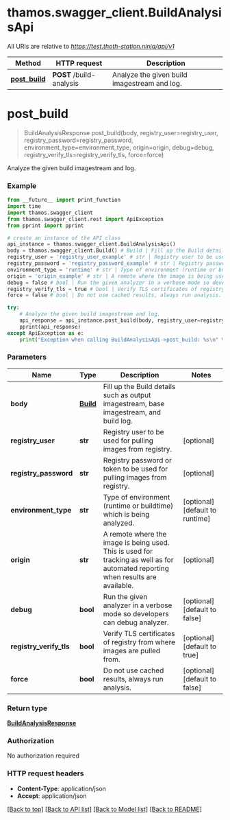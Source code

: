 # thamos.swagger_client.BuildAnalysisApi

All URIs are relative to *https://test.thoth-station.ninja/api/v1*

Method | HTTP request | Description
------------- | ------------- | -------------
[**post_build**](BuildAnalysisApi.md#post_build) | **POST** /build-analysis | Analyze the given build imagestream and log.

# **post_build**
> BuildAnalysisResponse post_build(body, registry_user=registry_user, registry_password=registry_password, environment_type=environment_type, origin=origin, debug=debug, registry_verify_tls=registry_verify_tls, force=force)

Analyze the given build imagestream and log.

### Example
```python
from __future__ import print_function
import time
import thamos.swagger_client
from thamos.swagger_client.rest import ApiException
from pprint import pprint

# create an instance of the API class
api_instance = thamos.swagger_client.BuildAnalysisApi()
body = thamos.swagger_client.Build() # Build | Fill up the Build details such as output imagestream, base imagestream, and build log.
registry_user = 'registry_user_example' # str | Registry user to be used for pulling images from registry.  (optional)
registry_password = 'registry_password_example' # str | Registry password or token to be used for pulling images from registry.  (optional)
environment_type = 'runtime' # str | Type of environment (runtime or buildtime) which is being analyzed.  (optional) (default to runtime)
origin = 'origin_example' # str | A remote where the image is being used. This is used for tracking as well as for automated reporting when results are available.  (optional)
debug = false # bool | Run the given analyzer in a verbose mode so developers can debug analyzer.  (optional) (default to false)
registry_verify_tls = true # bool | Verify TLS certificates of registry from where images are pulled from.  (optional) (default to true)
force = false # bool | Do not use cached results, always run analysis.  (optional) (default to false)

try:
    # Analyze the given build imagestream and log.
    api_response = api_instance.post_build(body, registry_user=registry_user, registry_password=registry_password, environment_type=environment_type, origin=origin, debug=debug, registry_verify_tls=registry_verify_tls, force=force)
    pprint(api_response)
except ApiException as e:
    print("Exception when calling BuildAnalysisApi->post_build: %s\n" % e)
```

### Parameters

Name | Type | Description  | Notes
------------- | ------------- | ------------- | -------------
 **body** | [**Build**](Build.md)| Fill up the Build details such as output imagestream, base imagestream, and build log. | 
 **registry_user** | **str**| Registry user to be used for pulling images from registry.  | [optional] 
 **registry_password** | **str**| Registry password or token to be used for pulling images from registry.  | [optional] 
 **environment_type** | **str**| Type of environment (runtime or buildtime) which is being analyzed.  | [optional] [default to runtime]
 **origin** | **str**| A remote where the image is being used. This is used for tracking as well as for automated reporting when results are available.  | [optional] 
 **debug** | **bool**| Run the given analyzer in a verbose mode so developers can debug analyzer.  | [optional] [default to false]
 **registry_verify_tls** | **bool**| Verify TLS certificates of registry from where images are pulled from.  | [optional] [default to true]
 **force** | **bool**| Do not use cached results, always run analysis.  | [optional] [default to false]

### Return type

[**BuildAnalysisResponse**](BuildAnalysisResponse.md)

### Authorization

No authorization required

### HTTP request headers

 - **Content-Type**: application/json
 - **Accept**: application/json

[[Back to top]](#) [[Back to API list]](../README.md#documentation-for-api-endpoints) [[Back to Model list]](../README.md#documentation-for-models) [[Back to README]](../README.md)

